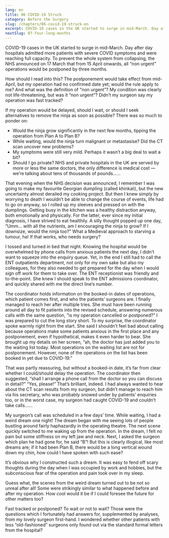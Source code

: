 ```yaml
---
lang: en
title: 06 COVID-19 Struck
category: Before the Surgery
slug: /chapters/06-covid-19-struck-en
excerpt: COVID-19 cases in the UK started to surge in mid-March. Day after day hospitals admitted more patients with severe COVID symptoms and were reaching full capacity. To prevent the whole system from collapsing, the NHS announced on 17 March that from 15 April onwards, all “non urgent” operations would be postponed by three months.
nextSlug: 07-four-long-months
---
```


COVID-19 cases in the UK started to surge in mid-March. Day after day hospitals admitted more patients with severe COVID symptoms and were reaching full capacity. To prevent the whole system from collapsing, the NHS announced on 17 March that from 15 April onwards, all “non urgent” operations would be postponed by three months.
 
How should I read into this? The postponement would take effect from mid-April, but my operation had no confirmed date yet; would the rule apply to me? And what was the definition of “non urgent”? My condition was clearly not life-threatening, but was it “non urgent”? Didn’t my surgeon say my operation was fast tracked? 
 
If my operation would be delayed, should I wait, or should I seek alternatives to remove the ninja as soon as possible? There was so much to ponder on:
 
- Would the ninja grow significantly in the next few months, tipping the operation from Plan A to Plan B?
- While waiting, would the ninja turn malignant or metastasise? Did the CT scan uncover new problems?
- My symptoms were still very mild. Perhaps it wasn’t a big deal to wait a bit?
- Should I go private? NHS and private hospitals in the UK are served by more or less the same doctors, the only difference is medical cost — we’re talking about tens of thousands of pounds……

That evening when the NHS decision was announced, I remember I was going to make my favourite Georgian dumpling (called khinkali), but the new uncertainty almost derailed my cooking project. But then I knew simply by worrying to death I wouldn’t be able to change the course of events, life had to go on anyway, so I rolled up my sleeves and pressed on with the dumplings. Getting busy in the kitchen was a healthy distraction anyway, both emotionally and physically. For the latter, ever since my initial diagnosis, I have strived to eat healthily. A silly thought popped up one day, “Umm… with all the nutrients, am I encouraging the ninja to grow? If I downsize, would the ninja too?” What a Medieval approach to starving a tumour, ha! If that works, who needs surgery?
 
I tossed and turned in bed that night. Knowing the hospital would be overwhelmed by phone calls from anxious patients the next day, I didn’t want to squeeze into the enquiry queue. Yet, in the end I still had to call the ENT outpatients department, not only for my own sake but also my colleagues, for they also needed to get prepared for the day when I would sign off work for them to take over. The ENT receptionist was friendly and to-the-point. She knew I should speak to the ENT admissions coordinator, and quickly shared with me the direct line’s number.
 
The coordinator holds information on the booked-in dates of operations, which patient comes first, and who the patients’ surgeons are. I finally managed to reach her after multiple tries. She must have been running around all day to fit patients into the revised schedule, answering numerous calls with the same question, “is my operation cancelled or postponed?” I was prepared to cut the long story short. To my surprise, the coordinator spoke warmly right from the start. She said I shouldn’t feel bad about calling because operations make some patients anxious in the first place and any postponement, even if hypothetical, makes it even harder to bear. She brought up my details on her screen, “ah, the doctor has just added you to the waiting list today. Most operations on the waiting list are not for postponement. However, none of the operations on the list has been booked in yet due to COVID-19.”
 
That was partly reassuring, but without a booked-in date, it’s far from clear whether I could/should delay the operation. The coordinator then suggested, “shall I arrange a phone call from the doctor so you can discuss in detail?” “Yes, please!” That’s brilliant, indeed. I had always wanted to hear about the CT scan results from my surgeon, but didn’t manage to reach him via his secretary, who was probably snowed under by patients’ enquiries too, or in the worst case, my surgeon had caught COVID-19 and couldn’t take calls……
 
My surgeon’s call was scheduled in a few days’ time. While waiting, I had a weird dream one night! The dream began with me seeing lots of people bustling around fairly haphazardly in the operating theatre. The next scene quickly switched to me waking up from the operation. In the dream, I felt no pain but some stiffness on my left jaw and neck. Next, I asked the surgeon which plan he had gone for, he said “B”! But this is clearly illogical, like most dreams are; if it had been Plan B, there would be a long vertical wound down my chin, how could I have spoken with such ease? 

It’s obvious why I constructed such a dream. It was easy to fend off scary thoughts during the day when I was occupied by work and hobbies, but the subconscious fear of the operation and pain took over in my sleep. 

Guess what, the scenes from the weird dream turned out to be not so unreal after all! Some were strikingly similar to what happened before and after my operation. How cool would it be if I could foresee the future for other matters too?

Fast tracked or postponed? To wait or not to wait? Those were the questions which I fortunately had answers for, supplemented by analyses, from my lovely surgeon first-hand. I wondered whether other patients with less “old-fashioned” surgeons only found out via the standard formal letters from the hospital?